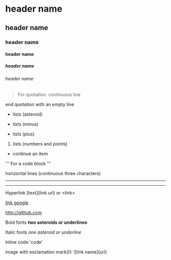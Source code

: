 # header name
## header name
### header name
#### header name
##### header name
###### header name

> For quotation.
continuous line

end quotation with an empty line

* lists (asteroid)

- lists (minus)

+ lists (plus)

1. lists (numbers and points)
+ continue an item

''' 
For a code block
'''

horizontal lines (continuous three characters)

---

***

Hyperlink [text](link url) or \<link\>

[link google](http://google.com)

<http://github.com>

Bold fonts **two asteroids or underlines**

Italic fonts _one asteroid or underline_

Inline code 'code'

image with exclamation mark(!):
\!\[link name\]\(url\)


